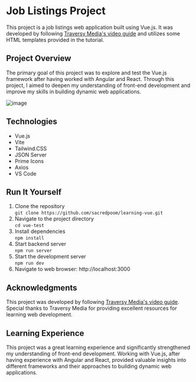# Job Listings Project

This project is a job listings web application built using Vue.js. It was developed by following [Traversy Media's video guide](https://www.youtube.com/watch?v=VeNfHj6MhgA) and utilizes some HTML templates provided in the tutorial.

## Project Overview

The primary goal of this project was to explore and test the Vue.js framework after having worked with Angular and React. Through this project, I aimed to deepen my understanding of front-end development and improve my skills in building dynamic web applications.

![image](https://github.com/sacredpoom/learning-vue/assets/20672168/f2dc694d-f4ed-430d-a3f9-f85c391311ae)

## Technologies
- Vue.js
- Vite
- Tailwind.CSS
- JSON Server
- Prime Icons
- Axios
- VS Code

## Run It Yourself
1. Clone the repository \
   `git clone https://github.com/sacredpoom/learning-vue.git`
3. Navigate to the project directory \
   `cd vue-test`
4. Install dependencies \
   `npm install`
5. Start backend server \
   `npm run server`
6. Start the development server \
   `npm run dev`
7. Navigate to web browser: http://localhost:3000

## Acknowledgments
This project was developed by following [Traversy Media's video guide](https://www.youtube.com/watch?v=VeNfHj6MhgA). Special thanks to Traversy Media for providing excellent resources for learning web development. 

## Learning Experience

This project was a great learning experience and significantly strengthened my understanding of front-end development. Working with Vue.js, after having experience with Angular and React, provided valuable insights into different frameworks and their approaches to building dynamic web applications.
